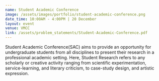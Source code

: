 ```yaml
---
name: Student Academic Conference
image: /assets/images/portfolio/student-academic-conference.png
date_time: 10:00AM - 4:00PM | 20 December
layout: event
venue: VMCC
link: /assets/problem_statements/Student-Academic-Conference.pdf
---
```

Student Academic Conference(SAC) aims to provide an opportunity for undergraduate students from all disciplines to present their research in a professional academic setting.  Here, Student Research refers to any scholarly or creative activity ranging from scientific experimentation, service-learning, and literary criticism, to case-study design, and artistic expression. 